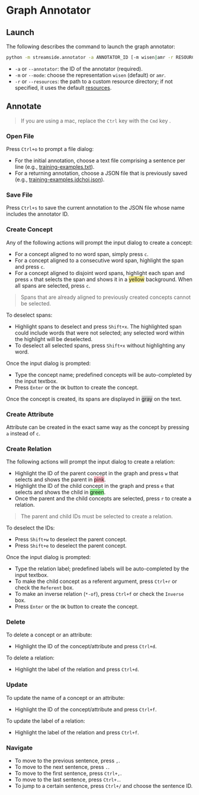 # Graph Annotator

## Launch

The following describes the command to launch the graph annotator:

```bash
python -m streamside.annotator -a ANNOTATOR_ID [-m wisen|amr -r RESOURCE_DIR] &
```
* `-a` or `--annotator`: the ID of the annotator (required).
* `-m` or `--mode`: choose the representation `wisen` (default) or `amr`.
* `-r` or `--resources`: the path to a custom resource directory; if not specified, it uses the default [resources](../streamside/resources/).


## Annotate

> If you are using a mac, replace the `Ctrl` key with the `Cmd` key .

### Open File

Press `Ctrl+o` to prompt a file dialog:

* For the initial annotation, choose a text file comprising a sentence per line (e.g., [training-examples.txt](training-examples.txt)).
* For a returning annotation, choose a JSON file that is previously saved (e.g., [training-examples.jdchoi.json](training-examples.jdchoi.json)).

### Save File

Press `Ctrl+s` to save the current annotation to the JSON file whose name includes the annotator ID.

### Create Concept

Any of the following actions will prompt the input dialog to create a concept:

* For a concept aligned to no word span, simply press `c`.
* For a concept aligned to a consecutive word span, highlight the span and press `c`.
* For a concept aligned to disjoint word spans, highlight each span and press `x` that selects the span and shows it in a <span style="background-color:khaki;">yellow</span> background. When all spans are selected, press `c`.

> Spans that are already aligned to previously created concepts cannot be selected.

To deselect spans:

* Highlight spans to deselect and press `Shift+x`. The highlighted span could include words that were not selected; any selected word within the highlight will be deselected.
* To deselect all selected spans, press `Shift+x` without highlighting any word.


Once the input dialog is prompted:

* Type the concept name; predefined concepts will be auto-completed by the input textbox.
* Press `Enter` or the `OK` button to create the concept.

Once the concept is created, its spans are displayed in <span style="background-color:lightgray;">gray</span> on the text.

### Create Attribute

Attribute can be created in the exact same way as the concept by pressing `a` instead of `c`.

### Create Relation

The following actions will prompt the input dialog to create a relation:

* Highlight the ID of the parent concept in the graph and press `w` that selects and shows the parent in <span style="background-color:lightpink;">pink</span>.
* Highlight the ID of the child concept in the graph and press `e` that selects and shows the child in <span style="background-color:lightgreen;">green</span>.
* Once the parent and the child concepts are selected, press `r` to create a relation.

> The parent and child IDs must be selected to create a relation.

To deselect the IDs:

* Press `Shift+w` to deselect the parent concept.
* Press `Shift+e` to deselect the parent concept.

Once the input dialog is prompted:

* Type the relation label; predefined labels will be auto-completed by the input textbox.
* To make the child concept as a referent argument, press `Ctrl+r` or check the `Referent` box.
* To make an inverse relation (`*-of`), press `Ctrl+f` or check the `Inverse` box.
* Press `Enter` or the `OK` button to create the concept.

### Delete

To delete a concept or an attribute:

* Highlight the ID of the concept/attribute and press `Ctrl+d`.

To delete a relation:

* Highlight the label of the relation and press `Ctrl+d`.

### Update

To update the name of a concept or an attribute:

* Highlight the ID of the concept/attribute and press `Ctrl+f`.

To update the label of a relation:

* Highlight the label of the relation and press `Ctrl+f`.


### Navigate

* To move to the previous sentence, press `,`.
* To move to the next sentence, press `.`.
* To move to the first sentence, press `Ctrl+,`.
* To move to the last sentence, press `Ctrl+.`.
* To jump to a certain sentence, press `Ctrl+/` and choose the sentence ID.
